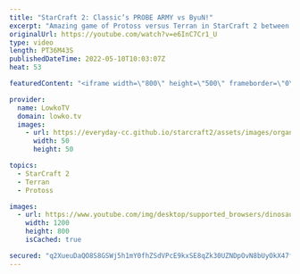 ```yaml
---
title: "StarCraft 2: Classic’s PROBE ARMY vs ByuN!"
excerpt: "Amazing game of Protoss versus Terran in StarCraft 2 between Classic and ByuN. While Classic can build up his ultimate Protoss deathball, ByuN refuses to lose to it because of ridiculously good micro.  Early morning StarCraft (video from 2013): https://youtu.be/9_8gR2crUw0  Support my work on Patreon:"
originalUrl: https://youtube.com/watch?v=e6InC7Cr1_U
type: video
length: PT36M43S
publishedDateTime: 2022-05-10T10:03:07Z
heat: 53

featuredContent: "<iframe width=\"800\" height=\"500\" frameborder=\"0\" src=\"https://www.youtube.com/embed/e6InC7Cr1_U\" allow=\"accelerometer; autoplay; encrypted-media; gyroscope; picture-in-picture\" allowfullscreen></iframe>"

provider:
  name: LowkoTV
  domain: lowko.tv
  images:
    - url: https://everyday-cc.github.io/starcraft2/assets/images/organizations/lowko.tv-50x50.jpg
      width: 50
      height: 50

topics:
  - StarCraft 2
  - Terran
  - Protoss

images:
  - url: https://www.youtube.com/img/desktop/supported_browsers/dinosaur.png
    width: 1200
    height: 800
    isCached: true

secured: "q2XueuDaQO8S8GSWj5h1mY0fhZSdVPcE9kxSE8qZk30UZNDpOvN8bUyOkX47fyZKIZ3vj1k8d3BZq2zPdMAmqK5I3pBkWOBA7Q+b4ezRbIEiDSMFpVPl98S5zvOlO0h6pQyLl0lbPvRdjydBDaH3NbLduJw5zDhStQFmfXi17Bg/97fnBH/e0r5XMS05HiAe1dPplEuU52u4tIKx4+XfdDh0N6RKYPp4oImlyWmBfhUwMGx86+l1c53U2UOHGB0SS0Mph1IdHmsX3oEfwjbcweAzM/LYiIkUby7ywr76TZ5hx25odxeTDROhnfCbdRdhMo5h0HGpcvsFGUkb0ID/cyrtfRN5jZxA21+p7SNLZWFUNt7LWcJvnH+ot49GpWxv9BuwCRt9i00WTbw1Uq9cZMc/5/P4eWBtIzGhF0Tv7ac=;MxsW9iKgdHtIlVR1VMLboQ=="
---
```



